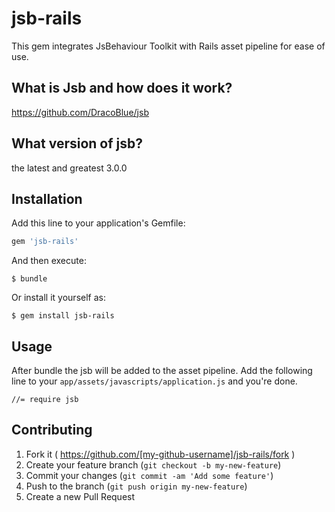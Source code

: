 # jsb-rails

This gem integrates JsBehaviour Toolkit with Rails asset pipeline for ease of use.

## What is Jsb and how does it work?

https://github.com/DracoBlue/jsb

## What version of jsb?

the latest and greatest 3.0.0

## Installation

Add this line to your application's Gemfile:

```ruby
gem 'jsb-rails'
```

And then execute:

    $ bundle

Or install it yourself as:

    $ gem install jsb-rails

## Usage

After bundle the jsb will be added to the asset pipeline. Add the following line to your `app/assets/javascripts/application.js` and you're done.

    //= require jsb

## Contributing

1. Fork it ( https://github.com/[my-github-username]/jsb-rails/fork )
2. Create your feature branch (`git checkout -b my-new-feature`)
3. Commit your changes (`git commit -am 'Add some feature'`)
4. Push to the branch (`git push origin my-new-feature`)
5. Create a new Pull Request
